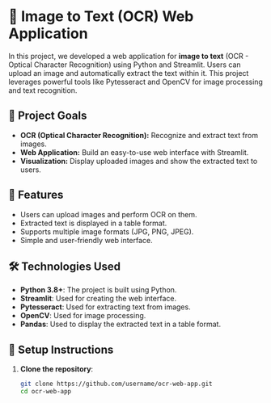 # 📸 Image to Text (OCR) Web Application

In this project, we developed a web application for **image to text** (OCR - Optical Character Recognition) using Python and Streamlit. Users can upload an image and automatically extract the text within it. This project leverages powerful tools like Pytesseract and OpenCV for image processing and text recognition.

## 🎯 Project Goals
- **OCR (Optical Character Recognition):** Recognize and extract text from images.
- **Web Application:** Build an easy-to-use web interface with Streamlit.
- **Visualization:** Display uploaded images and show the extracted text to users.

## 🚀 Features
- Users can upload images and perform OCR on them.
- Extracted text is displayed in a table format.
- Supports multiple image formats (JPG, PNG, JPEG).
- Simple and user-friendly web interface.

## 🛠️ Technologies Used
- **Python 3.8+**: The project is built using Python.
- **Streamlit**: Used for creating the web interface.
- **Pytesseract**: Used for extracting text from images.
- **OpenCV**: Used for image processing.
- **Pandas**: Used to display the extracted text in a table format.

## 📝 Setup Instructions

1. **Clone the repository**:
   ```bash
   git clone https://github.com/username/ocr-web-app.git
   cd ocr-web-app
